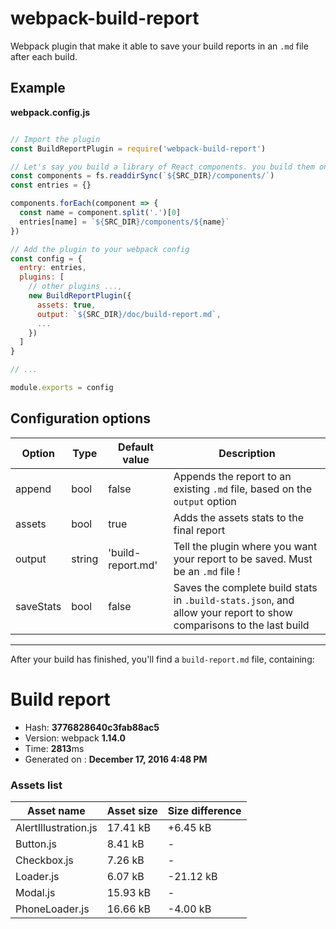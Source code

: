 # webpack-build-report

Webpack plugin that make it able to save your build reports in an `.md` file after each build.

## Example

**webpack.config.js**

```javascript

// Import the plugin
const BuildReportPlugin = require('webpack-build-report')

// Let's say you build a library of React components. you build them one by one
const components = fs.readdirSync(`${SRC_DIR}/components/`)
const entries = {}

components.forEach(component => {
  const name = component.split('.')[0]
  entries[name] = `${SRC_DIR}/components/${name}`
})

// Add the plugin to your webpack config
const config = {
  entry: entries,
  plugins: [
    // other plugins ...,
    new BuildReportPlugin({
      assets: true,
      output: `${SRC_DIR}/doc/build-report.md`,
      ...
    })
  ]
}

// ...

module.exports = config
```

## Configuration options
Option | Type | Default value | Description
---| --- | --- | ---
append | bool | false | Appends the report to an existing `.md` file, based on the `output` option
assets | bool | true | Adds the assets stats to the final report
output | string | 'build-report.md' | Tell the plugin where you want your report to be saved. Must be an `.md` file !
saveStats | bool | false | Saves the complete build stats in `.build-stats.json`, and allow your report to show comparisons to the last build

---
After your build has finished, you'll find a `build-report.md` file, containing:

# Build report

- Hash: **3776828640c3fab88ac5**
- Version: webpack **1.14.0**
- Time: **2813**ms
- Generated on : **December 17, 2016 4:48 PM**

### Assets list
Asset name | Asset size | Size difference
--- | --- | ---
AlertIllustration.js | 17.41 kB | +6.45 kB
Button.js | 8.41 kB | -
Checkbox.js | 7.26 kB | -
Loader.js | 6.07 kB | -21.12 kB
Modal.js | 15.93 kB | -
PhoneLoader.js | 16.66 kB | -4.00 kB
